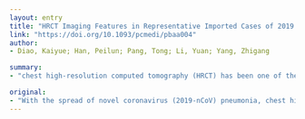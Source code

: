```yaml
---
layout: entry
title: "HRCT Imaging Features in Representative Imported Cases of 2019 Novel Coronavirus Pneumonia"
link: "https://doi.org/10.1093/pcmedi/pbaa004"
author:
- Diao, Kaiyue; Han, Peilun; Pang, Tong; Li, Yuan; Yang, Zhigang

summary:
- "chest high-resolution computed tomography (HRCT) has been one of the key diagnostic tools. Six cases confirmed with 2019-nCoV pneumonia showed a multifocal involvement of ground-glass opacity. No pleural effusion or lymphadenopathy was identified in our presented cased. The follow-up CT generally demonstrated mild to moderate progression of the lesion. Only one case showed remission by the reducing extent and density of the airspace.."

original:
- "With the spread of novel coronavirus (2019-nCoV) pneumonia, chest high-resolution computed tomography (HRCT) has been one of the key diagnostic tools. To achieve early and accurate diagnostics, determining the radiological characteristics of the disease is of great importance. In this small scale research we retrospectively reviewed and selected six cases confirmed with 2019-nCoV infection in West China Hospital and investigated their initial and follow-up HRCT features, along with the clinical characteristics. The 2019-nCoV pneumonia basically showed a multifocal or unifocal involvement of ground-glass opacity (GGO), sometimes with consolidation and fibrosis. No pleural effusion or lymphadenopathy was identified in our presented cased. The follow-up CT generally demonstrated mild to moderate progression of the lesion, with only one case showing remission by the reducing extent and density of the airspace opacification."
---
```


